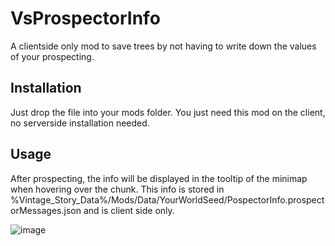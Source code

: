 # VsProspectorInfo
A clientside only mod to save trees by not having to write down the values of your prospecting.
## Installation
Just drop the file into your mods folder. You just need this mod on the client, no serverside installation needed.

## Usage
After prospecting, the info will be displayed in the tooltip of the minimap when hovering over the chunk. This info is stored in %Vintage_Story_Data%/Mods/Data/YourWorldSeed/PospectorInfo.prospectorMessages.json and is client side only.


![image](https://user-images.githubusercontent.com/5238284/79952656-09e3f680-847b-11ea-96c9-b4cb9b47355f.png)
